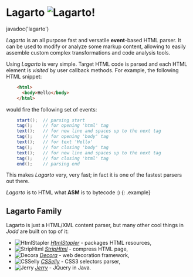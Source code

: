 # Lagarto ![Lagarto!](lagarto.png)

<js>javadoc('lagarto')</js>

*Lagarto* is an all purpose fast and versatile **event**-based HTML
parser. It can be used to modify or analyze some markup content,
allowing to easily assemble custom complex transformations and code
analysis tools.

Using *Lagarto* is very simple. Target HTML code is parsed and each HTML
element is *visited* by user callback methods. For example, the
following HTML snippet:

~~~~~ html
    <html>
      <body>Hello</body>
    </html>
~~~~~

would fire the following set of events:

~~~~~ java
    start();  // parsing start
    tag();    // for opening 'html' tag
    text();   // for new line and spaces up to the next tag
    tag();    // for opening 'body' tag
    text();   // for text 'Hello'
    tag();    // for closing 'body' tag
    text();   // for new line and spaces up to the next tag
    tag();    // for closing 'html' tag
    end();    // parsing end
~~~~~

This makes *Lagarto* very, very fast; in fact it is one of the fastest
parsers out there.

*Lagarto* is to HTML what **ASM** is to bytecode :)
{: .example}

## Lagarto Family

Lagarto is just a HTML/XML content parser, but many other cool things in
*Jodd* are built on top of it:

* ![HtmlStapler](/doc/htmlstapler/stapler.png) [*HtmlStapler*](/doc/htmlstapler/index.html) - packages HTML resources,
* ![StripHtml](striphtml.png) [*StripHtml*](strip-html.html) - compress HTML page,
* ![Decora](../decora/decora.png) [*Decora*](/doc/decora) - web decoration framework,
* ![CSSelly](../csselly/csselly.png) [*CSSelly*](/doc/csselly) - CSS3 selectors parser,
* ![Jerry](../jerry/jerry.png) [*Jerry*](/doc/jerry) - JQuery in Java.
